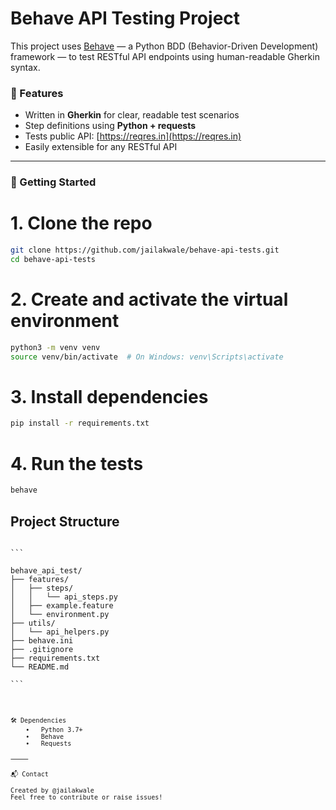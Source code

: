 # Behave API Testing Project

This project uses [Behave](https://behave.readthedocs.io/en/stable/) — a Python BDD (Behavior-Driven Development) framework — to test RESTful API endpoints using human-readable Gherkin syntax.

### 🧪 Features

- Written in **Gherkin** for clear, readable test scenarios
- Step definitions using **Python + requests**
- Tests public API: [https://reqres.in](https://reqres.in)
- Easily extensible for any RESTful API

---

### 🚀 Getting Started

# 1. Clone the repo
```bash
git clone https://github.com/jailakwale/behave-api-tests.git
cd behave-api-tests
```
# 2. Create and activate the virtual environment
```bash
python3 -m venv venv
source venv/bin/activate  # On Windows: venv\Scripts\activate
```
# 3. Install dependencies
```bash
pip install -r requirements.txt
```
# 4. Run the tests
```bash
behave
```

## Project Structure

<pre>
<code>
```

behave_api_test/
├── features/
│   ├── steps/
│   │   └── api_steps.py
│   ├── example.feature
│   └── environment.py
├── utils/
│   └── api_helpers.py
├── behave.ini
├── .gitignore
├── requirements.txt
└── README.md

```
<code>
<pre>


🛠 Dependencies
	•	Python 3.7+
	•	Behave
	•	Requests

⸻

📬 Contact

Created by @jailakwale
Feel free to contribute or raise issues!


